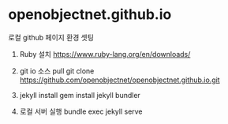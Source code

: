# openobjectnet.github.io

로컬 github 페이지 환경 셋팅

1. Ruby 설치
https://www.ruby-lang.org/en/downloads/

2. git io 소스 pull
git clone https://github.com/openobjectnet/openobjectnet.github.io.git

3. jekyll install
gem install jekyll bundler

4. 로컬 서버 실행
bundle exec jekyll serve
